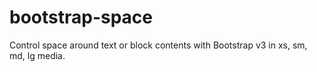 bootstrap-space
===============

Control space around text or block contents with Bootstrap v3 in xs, sm, md, lg media.
